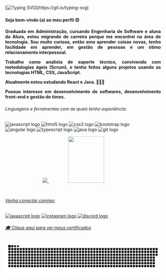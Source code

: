 
[![Typing SVG](https://readme-typing-svg.herokuapp.com?font=Prompt&size=35&pause=1000&color=white&center=true&width=1000&lines=Oiii,+eu+sou+a+Queren+Hapuque%2C;+Bem+Vindo(a)!)](https://git.io/typing-svg)

###
<h4 align="left">Seja bem-vindo (a) ao meu perfil 😊 </h4>

<h4 align="justify"> Graduada em Administração, cursando Engenharia de Software e aluna da Alura, estou migrando de carreira porque me encontrei na área de tecnologia. Sou muito curiosa, então amo aprender coisas novas, tenho facilidade em aprender, em gestão de pessoas e um ótimo relacionamento interpessoal.

Trabalho como analista de suporte técnico, convivendo com metodologias ágeis (Scrum), e tenho feitos alguns projetos usando as tecnologias HTML, CSS, JavaScript.

Atualmente estou estudando React e Java.  🚀🚀🚀

Possuo interesse em desenvolvimento de softwares, desenvolvimento front-end e gestão de times.</h4>

###

<h6 align="left">Linguagens e ferramentas com as quais tenho experiência:</h6>
<p align="left">
<img src="https://cdn.jsdelivr.net/gh/devicons/devicon/icons/javascript/javascript-original.svg" height="40" width="52" alt="javascript logo"  />
<img src="https://cdn.jsdelivr.net/gh/devicons/devicon/icons/html5/html5-original.svg" height="40" width="52" alt="html5 logo"  />
<img src="https://cdn.jsdelivr.net/gh/devicons/devicon/icons/css3/css3-original.svg" height="40" width="52" alt="css3 logo"  />
<img src="https://cdn.jsdelivr.net/gh/devicons/devicon/icons/bootstrap/bootstrap-original.svg" height="40" width="52" alt="bootstrap logo"  />
<img src="https://cdn.jsdelivr.net/gh/devicons/devicon/icons/angularjs/angularjs-plain.svg" height="40" width="52" alt="angular logo" /> 
<img src="https://cdn.jsdelivr.net/gh/devicons/devicon/icons/typescript/typescript-original.svg" height="40" width="52" alt="typescript logo"  />
<img src="https://cdn.jsdelivr.net/gh/devicons/devicon/icons/java/java-original.svg" height="40" width="52" alt="java logo" />
<img src="https://cdn.jsdelivr.net/gh/devicons/devicon/icons/git/git-original.svg" height="40" width="52" alt="git logo"  />   
                   
<div align="center">
<a href="https://github.com/querenhapuquerocha">
<img height="150em" src="https://github-readme-stats.vercel.app/api?username=QuerenHapuqueRocha&show_icons=true&theme=dracula&include_all_commits=true&count_private=true"/>
<img height="150em" width="48%" src="https://github-readme-stats.vercel.app/api/top-langs/?username=QuerenHapuqueRocha&layout=compact&langs_count=7&theme=dracula"/>
</div>
<div style="display: inline_block"><br>
  
  ##
 
<h6 align="left">Venha conectar comigo:</h6>
  
<div align="left">
<a href="https://www.linkedin.com/in/queren-hapuque-fernandes-b685321aa/" target="_blank"><img src="https://raw.githubusercontent.com/rahuldkjain/github-profile-readme-generator/master/src/images/icons/Social/linked-in-alt.svg" height="40" width="52" alt="javascript logo"  " width="56" height="40" alt="linkedin logo" target="_blank" /></a>
<a href="https://www.instagram.com/29queren.fernandes/" target="_blank"><img src="https://raw.githubusercontent.com/rahuldkjain/github-profile-readme-generator/master/src/images/icons/Social/instagram.svg" width="56" height="40" alt="instagram logo" target="_blank"></a>
<a href="https://discord.gg/Q3ySCBeA" target="_blank"><img src="https://raw.githubusercontent.com/rahuldkjain/github-profile-readme-generator/master/src/images/icons/Social/discord.svg" width="56" height="40" alt="discord logo" target="_blank"></a> 

     
<a href="https://github.com/QuerenHapuqueRocha/Certificates"><h6 align="left"> 🎓 Clique aqui para ver meus certificados</h6></a>

##
   
![Snake animation](https://github.com/QuerenHapuqueRocha/QuerenHapuqueRocha/blob/output/github-contribution-grid-snake.svg)

</div>
